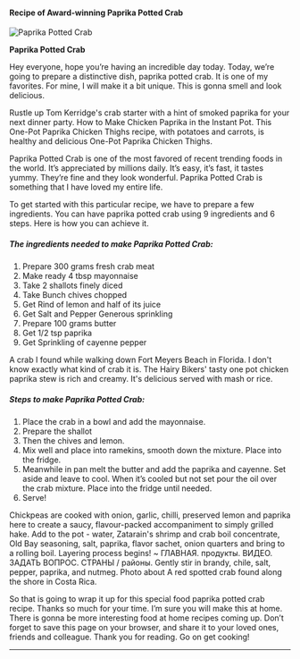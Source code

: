             

#### Recipe of Award-winning Paprika Potted Crab

![Paprika Potted Crab](https://img-global.cpcdn.com/recipes/2d45da480c75bb32/751x532cq70/paprika-potted-crab-recipe-main-photo.jpg)

**Paprika Potted Crab**

Hey everyone, hope you’re having an incredible day today. Today, we’re going to prepare a distinctive dish, paprika potted crab. It is one of my favorites. For mine, I will make it a bit unique. This is gonna smell and look delicious.

Rustle up Tom Kerridge's crab starter with a hint of smoked paprika for your next dinner party. How to Make Chicken Paprika in the Instant Pot. This One-Pot Paprika Chicken Thighs recipe, with potatoes and carrots, is healthy and delicious One-Pot Paprika Chicken Thighs.

Paprika Potted Crab is one of the most favored of recent trending foods in the world. It’s appreciated by millions daily. It’s easy, it’s fast, it tastes yummy. They’re fine and they look wonderful. Paprika Potted Crab is something that I have loved my entire life.

To get started with this particular recipe, we have to prepare a few ingredients. You can have paprika potted crab using 9 ingredients and 6 steps. Here is how you can achieve it.

##### The ingredients needed to make Paprika Potted Crab:

1.  Prepare 300 grams fresh crab meat
2.  Make ready 4 tbsp mayonnaise
3.  Take 2 shallots finely diced
4.  Take Bunch chives chopped
5.  Get Rind of lemon and half of its juice
6.  Get Salt and Pepper Generous sprinkling
7.  Prepare 100 grams butter
8.  Get 1/2 tsp paprika
9.  Get Sprinkling of cayenne pepper

A crab I found while walking down Fort Meyers Beach in Florida. I don't know exactly what kind of crab it is. The Hairy Bikers' tasty one pot chicken paprika stew is rich and creamy. It's delicious served with mash or rice.

##### Steps to make Paprika Potted Crab:

1.  Place the crab in a bowl and add the mayonnaise.
2.  Prepare the shallot
3.  Then the chives and lemon.
4.  Mix well and place into ramekins, smooth down the mixture. Place into the fridge.
5.  Meanwhile in pan melt the butter and add the paprika and cayenne. Set aside and leave to cool. When it’s cooled but not set pour the oil over the crab mixture. Place into the fridge until needed.
6.  Serve!

Chickpeas are cooked with onion, garlic, chilli, preserved lemon and paprika here to create a saucy, flavour-packed accompaniment to simply grilled hake. Add to the pot - water, Zatarain's shrimp and crab boil concentrate, Old Bay seasoning, salt, paprika, flavor sachet, onion quarters and bring to a rolling boil. Layering process begins! ~ ГЛАВНАЯ. продукты. ВИДЕО. ЗАДАТЬ ВОПРОС. СТРАНЫ / районы. Gently stir in brandy, chile, salt, pepper, paprika, and nutmeg. Photo about A red spotted crab found along the shore in Costa Rica.

So that is going to wrap it up for this special food paprika potted crab recipe. Thanks so much for your time. I’m sure you will make this at home. There is gonna be more interesting food at home recipes coming up. Don’t forget to save this page on your browser, and share it to your loved ones, friends and colleague. Thank you for reading. Go on get cooking!

* * *